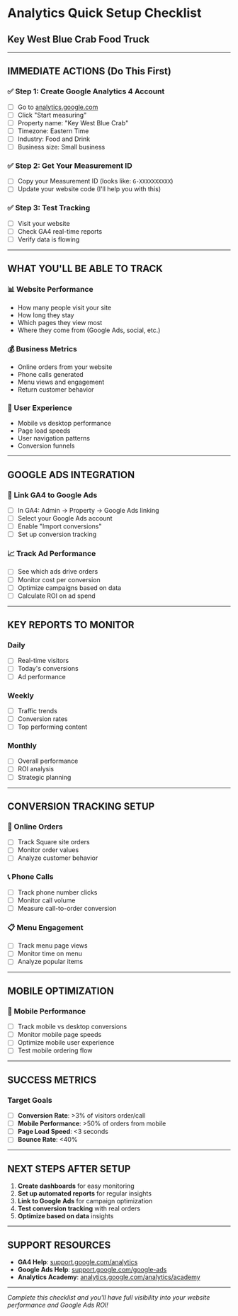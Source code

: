 # Analytics Quick Setup Checklist
## Key West Blue Crab Food Truck

---

## **IMMEDIATE ACTIONS (Do This First)**

### **✅ Step 1: Create Google Analytics 4 Account**
- [ ] Go to [analytics.google.com](https://analytics.google.com)
- [ ] Click "Start measuring"
- [ ] Property name: "Key West Blue Crab"
- [ ] Timezone: Eastern Time
- [ ] Industry: Food and Drink
- [ ] Business size: Small business

### **✅ Step 2: Get Your Measurement ID**
- [ ] Copy your Measurement ID (looks like: `G-XXXXXXXXXX`)
- [ ] Update your website code (I'll help you with this)

### **✅ Step 3: Test Tracking**
- [ ] Visit your website
- [ ] Check GA4 real-time reports
- [ ] Verify data is flowing

---

## **WHAT YOU'LL BE ABLE TO TRACK**

### **📊 Website Performance**
- How many people visit your site
- How long they stay
- Which pages they view most
- Where they come from (Google Ads, social, etc.)

### **💰 Business Metrics**
- Online orders from your website
- Phone calls generated
- Menu views and engagement
- Return customer behavior

### **📱 User Experience**
- Mobile vs desktop performance
- Page load speeds
- User navigation patterns
- Conversion funnels

---

## **GOOGLE ADS INTEGRATION**

### **🔗 Link GA4 to Google Ads**
- [ ] In GA4: Admin → Property → Google Ads linking
- [ ] Select your Google Ads account
- [ ] Enable "Import conversions"
- [ ] Set up conversion tracking

### **📈 Track Ad Performance**
- [ ] See which ads drive orders
- [ ] Monitor cost per conversion
- [ ] Optimize campaigns based on data
- [ ] Calculate ROI on ad spend

---

## **KEY REPORTS TO MONITOR**

### **Daily**
- [ ] Real-time visitors
- [ ] Today's conversions
- [ ] Ad performance

### **Weekly**
- [ ] Traffic trends
- [ ] Conversion rates
- [ ] Top performing content

### **Monthly**
- [ ] Overall performance
- [ ] ROI analysis
- [ ] Strategic planning

---

## **CONVERSION TRACKING SETUP**

### **🛒 Online Orders**
- [ ] Track Square site orders
- [ ] Monitor order values
- [ ] Analyze customer behavior

### **📞 Phone Calls**
- [ ] Track phone number clicks
- [ ] Monitor call volume
- [ ] Measure call-to-order conversion

### **📋 Menu Engagement**
- [ ] Track menu page views
- [ ] Monitor time on menu
- [ ] Analyze popular items

---

## **MOBILE OPTIMIZATION**

### **📱 Mobile Performance**
- [ ] Track mobile vs desktop conversions
- [ ] Monitor mobile page speeds
- [ ] Optimize mobile user experience
- [ ] Test mobile ordering flow

---

## **SUCCESS METRICS**

### **Target Goals**
- [ ] **Conversion Rate**: >3% of visitors order/call
- [ ] **Mobile Performance**: >50% of orders from mobile
- [ ] **Page Load Speed**: <3 seconds
- [ ] **Bounce Rate**: <40%

---

## **NEXT STEPS AFTER SETUP**

1. **Create dashboards** for easy monitoring
2. **Set up automated reports** for regular insights
3. **Link to Google Ads** for campaign optimization
4. **Test conversion tracking** with real orders
5. **Optimize based on data** insights

---

## **SUPPORT RESOURCES**

- **GA4 Help**: [support.google.com/analytics](https://support.google.com/analytics)
- **Google Ads Help**: [support.google.com/google-ads](https://support.google.com/google-ads)
- **Analytics Academy**: [analytics.google.com/analytics/academy](https://analytics.google.com/analytics/academy)

---

*Complete this checklist and you'll have full visibility into your website performance and Google Ads ROI!*
